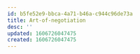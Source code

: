 ```yaml
---
id: b5fe52e9-bbca-4a71-b46a-c944c96de73a
title: Art-of-negotiation
desc: ''
updated: 1606726047475
created: 1606726047475
---
```


